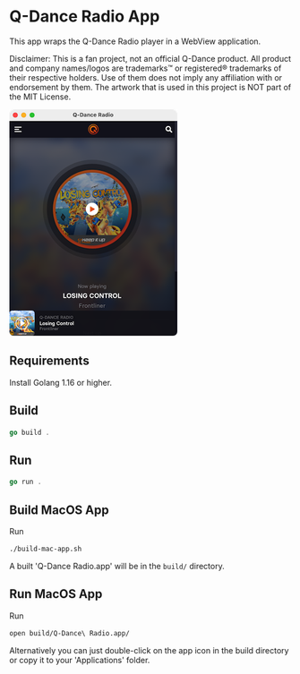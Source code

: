 # Q-Dance Radio App
This app wraps the Q-Dance Radio player in a WebView application.

Disclaimer: This is a fan project, not an official Q-Dance product. All product and company names/logos are trademarks™ or registered® trademarks of their respective holders. Use of them does not imply any affiliation with or endorsement by them. The artwork that is used in this project is NOT part of the MIT License.

![Q-Dance Radio App Screenshot](assets/screenshot.png)

## Requirements
Install Golang 1.16 or higher.

## Build
```GO
go build .
```

## Run
```GO
go run .
```

## Build MacOS App
Run 
```BASH
./build-mac-app.sh
```
A built 'Q-Dance Radio.app' will be in the `build/` directory.

## Run MacOS App
Run 
```BASH
open build/Q-Dance\ Radio.app/
```
Alternatively you can just double-click on the app icon in the build directory or copy it to your 'Applications' folder.